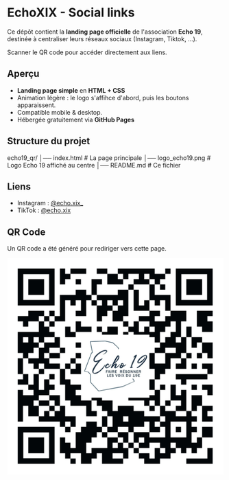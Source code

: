 # EchoXIX - Social links

Ce dépôt contient la **landing page officielle** de l'association **Echo 19**, destinée à centraliser leurs réseaux sociaux (Instagram, Tiktok, ...).

Scanner le QR code pour accéder directement aux liens.

## Aperçu

- **Landing page simple** en **HTML + CSS**
- Animation légère : le logo s'affihce d'abord, puis les boutons apparaissent.
- Compatible mobile & desktop.
- Hébergée gratuitement via **GitHub Pages**

## Structure du projet

echo19_qr/
│── index.html # La page principale
│── logo_echo19.png # Logo Echo 19 affiché au centre
│── README.md # Ce fichier

## Liens 

- Instagram : [@echo.xix_](https://www.instagram.com/echo_xix_/)
- TikTok : [@echo.xix](https://www.tiktok.com/@echo.xix)

## QR Code

Un QR code a été généré pour rediriger vers cette page.

![QR Code](echo19_qr-code.png)
